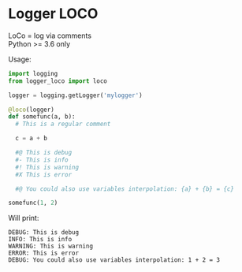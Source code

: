 # Logger LOCO
LoCo = log via comments  
Python >= 3.6 only  
  
Usage:  
```python
import logging
from logger_loco import loco

logger = logging.getLogger('mylogger')

@loco(logger)
def somefunc(a, b):
  # This is a regular comment

  c = a + b 

  #@ This is debug  
  #- This is info 
  #! This is warning
  #X This is error

  #@ You could also use variables interpolation: {a} + {b} = {c}

somefunc(1, 2)
```
  
Will print:  
```raw
DEBUG: This is debug
INFO: This is info
WARNING: This is warning
ERROR: This is error
DEBUG: You could also use variables interpolation: 1 + 2 = 3
```
